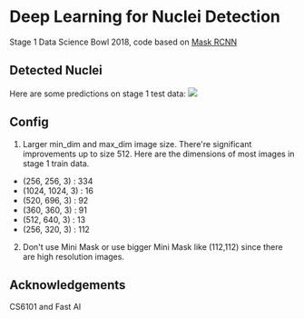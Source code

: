 # Deep Learning for Nuclei Detection
Stage 1 Data Science Bowl 2018, code based on [Mask RCNN](https://github.com/matterport/Mask_RCNN)

## Detected Nuclei
Here are some predictions on stage 1 test data:
![](https://i.imgur.com/uxx13ag.png)

## Config
1. Larger min_dim and max_dim image size. There're significant improvements up to size 512. Here are the dimensions of most images in stage 1 train data.
  * (256, 256, 3) : 334
  * (1024, 1024, 3) : 16
  * (520, 696, 3) : 92
  * (360, 360, 3) : 91
  * (512, 640, 3) : 13
  * (256, 320, 3) : 112

2. Don't use Mini Mask or use bigger Mini Mask like (112,112) since there are high resolution images.
## Acknowledgements
CS6101 and Fast AI
